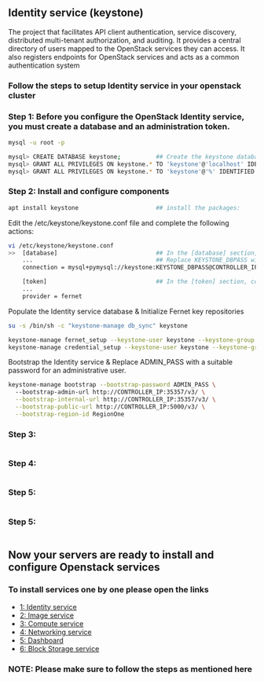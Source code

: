 ## Identity service (keystone)
The project that facilitates API client authentication, service discovery, distributed multi-tenant authorization, and auditing. It provides a central directory of users mapped to the OpenStack services they can access. It also registers endpoints for OpenStack services and acts as a common authentication system

### Follow the steps to setup Identity service in your openstack cluster

### Step 1: Before you configure the OpenStack Identity service, you must create a database and an administration token.
```sh
mysql -u root -p

mysql> CREATE DATABASE keystone;          ## Create the keystone database & Grant proper access to the keystone database
mysql> GRANT ALL PRIVILEGES ON keystone.* TO 'keystone'@'localhost' IDENTIFIED BY 'KEYSTONE_DBPASS';
mysql> GRANT ALL PRIVILEGES ON keystone.* TO 'keystone'@'%' IDENTIFIED BY 'KEYSTONE_DBPASS';
```

### Step 2: Install and configure components
```sh
apt install keystone                      ## install the packages:
```
Edit the /etc/keystone/keystone.conf file and complete the following actions:
```sh
vi /etc/keystone/keystone.conf
>>  [database]                            ## In the [database] section, configure database access:
    ...                                   ## Replace KEYSTONE_DBPASS with the password you chose for the database.
    connection = mysql+pymysql://keystone:KEYSTONE_DBPASS@CONTROLLER_IP/keystone

    [token]                               ## In the [token] section, configure the Fernet token provider
    ...
    provider = fernet
```
Populate the Identity service database & Initialize Fernet key repositories
```sh
su -s /bin/sh -c "keystone-manage db_sync" keystone                                 

keystone-manage fernet_setup --keystone-user keystone --keystone-group keystone
keystone-manage credential_setup --keystone-user keystone --keystone-group keystone
```
Bootstrap the Identity service & Replace ADMIN_PASS with a suitable password for an administrative user.
```sh
keystone-manage bootstrap --bootstrap-password ADMIN_PASS \                         
  --bootstrap-admin-url http://CONTROLLER_IP:35357/v3/ \
  --bootstrap-internal-url http://CONTROLLER_IP:35357/v3/ \
  --bootstrap-public-url http://CONTROLLER_IP:5000/v3/ \
  --bootstrap-region-id RegionOne
```

### Step 3:
```sh

```
### Step 4: 
```sh

```
### Step 5: 
```sh

```
### Step 5:
```sh

```

## Now your servers are ready to install and configure Openstack services

### To install services one by one please open the links

  * <a href="#"> 1: Identity service </a>
  * <a href="#"> 2: Image service </a>
  * <a href="#"> 3: Compute service </a>
  * <a href="#"> 4: Networking service </a>
  * <a href="#"> 5: Dashboard </a>
  * <a href="#"> 6: Block Storage service </a>

### NOTE: Please make sure to follow the steps as mentioned here



